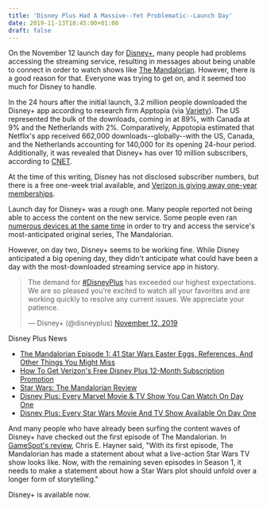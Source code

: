 ```yaml
---
title: 'Disney Plus Had A Massive--Yet Problematic--Launch Day'
date: 2019-11-13T18:45:00+01:00
draft: false
---
```


On the November 12 launch day for [Disney+](https://www.cnet.com/news/disney-plus-streaming-service-everything-to-know-prices-shows-movies-marvel-star-wars-pixar/), many people had problems accessing the streaming service, resulting in messages about being unable to connect in order to watch shows like [The Mandalorian](https://www.gamespot.com/gallery/the-mandalorian-episode-1-41-star-wars-easter-eggs/2900-3189/). However, there is a good reason for that. Everyone was trying to get on, and it seemed too much for Disney to handle.

In the 24 hours after the initial launch, 3.2 million people downloaded the Disney+ app according to research firm Apptopia (via [Variety](https://variety.com/2019/digital/news/disney-plus-3-2-million-app-downloads-launch-day-1203403411/)). The US represented the bulk of the downloads, coming in at 89%, with Canada at 9% and the Netherlands with 2%. Comparatively, Appotopia estimated that Netflix's app received 662,000 downloads--globally--with the US, Canada, and the Netherlands accounting for 140,000 for its opening 24-hour period. Additionally, it was revealed that Disney+ has over 10 million subscribers, according to [CNET](https://www.cnet.com/news/disney-plus-more-than-10-million-people-signed-up/).

At the time of this writing, Disney has not disclosed subscriber numbers, but there is a free one-week trial available, and [Verizon is giving away one-year memberships](https://www.gamespot.com/articles/verizons-disney-plus-offer-how-to-get-a-free-12-mo/1100-6471371/).

Launch day for Disney+ was a rough one. Many people reported not being able to access the content on the new service. Some people even ran [numerous devices at the same time](https://twitter.com/ImMatElfring/status/1194280756719345665?s=20) in order to try and access the service's most-anticipated original series, The Mandalorian.

However, on day two, Disney+ seems to be working fine. While Disney anticipated a big opening day, they didn't anticipate what could have been a day with the most-downloaded streaming service app in history.

> The demand for [#DisneyPlus](https://twitter.com/hashtag/DisneyPlus?src=hash&ref_src=twsrc^tfw) has exceeded our highest expectations. We are so pleased you’re excited to watch all your favorites and are working quickly to resolve any current issues. We appreciate your patience.
> 
> — Disney+ (@disneyplus) [November 12, 2019](https://twitter.com/disneyplus/status/1194279620264071168?ref_src=twsrc^tfw)

Disney Plus News

*   [The Mandalorian Episode 1: 41 Star Wars Easter Eggs, References, And Other Things You Might Miss](https://www.gamespot.com/gallery/the-mandalorian-episode-1-41-star-wars-easter-eggs/2900-3189/)
*   [How To Get Verizon's Free Disney Plus 12-Month Subscription Promotion](https://www.gamespot.com/articles/verizons-disney-plus-offer-how-to-get-a-free-12-mo/1100-6471371/)
*   [Star Wars: The Mandalorian Review](https://www.gamespot.com/reviews/star-wars-the-mandalorian-review-disney-plus-show-/1900-6417362/)
*   [Disney Plus: Every Marvel Movie & TV Show You Can Watch On Day One](https://www.gamespot.com/gallery/disney-plus-all-the-marvel-movies-and-tv-shows-ava/2900-3158/)
*   [Disney Plus: Every Star Wars Movie And TV Show Available On Day One](https://www.gamespot.com/gallery/disney-plus-every-star-wars-tv-show-and-movie-you-/2900-3167/)

And many people who have already been surfing the content waves of Disney+ have checked out the first episode of The Mandalorian. In [GameSpot's review](https://www.gamespot.com/reviews/star-wars-the-mandalorian-review-disney-plus-show-/1900-6417362/), Chris E. Hayner said, "With its first episode, The Mandalorian has made a statement about what a live-action Star Wars TV show looks like. Now, with the remaining seven episodes in Season 1, it needs to make a statement about how a Star Wars plot should unfold over a longer form of storytelling."

Disney+ is available now.